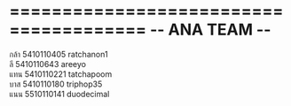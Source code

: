 =======================================
		    -- ANA TEAM --
=======================================
กล้า	5410110405	ratchanon1<br>
ลี	5410110643	areeyo<br>
แทน	5410110221	tatchapoom<br>
บาส	5410110180	triphop35<br>
แนน	5510110141	duodecimal<br>